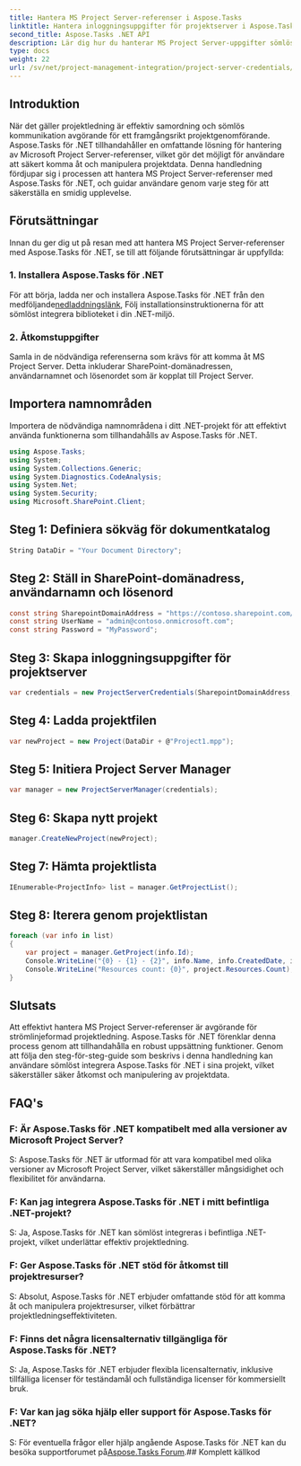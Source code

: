 ```yaml
---
title: Hantera MS Project Server-referenser i Aspose.Tasks
linktitle: Hantera inloggningsuppgifter för projektserver i Aspose.Tasks
second_title: Aspose.Tasks .NET API
description: Lär dig hur du hanterar MS Project Server-uppgifter sömlöst med Aspose.Tasks för .NET. Förbättra projektledningseffektiviteten.
type: docs
weight: 22
url: /sv/net/project-management-integration/project-server-credentials/
---
```

## Introduktion
När det gäller projektledning är effektiv samordning och sömlös kommunikation avgörande för ett framgångsrikt projektgenomförande. Aspose.Tasks för .NET tillhandahåller en omfattande lösning för hantering av Microsoft Project Server-referenser, vilket gör det möjligt för användare att säkert komma åt och manipulera projektdata. Denna handledning fördjupar sig i processen att hantera MS Project Server-referenser med Aspose.Tasks för .NET, och guidar användare genom varje steg för att säkerställa en smidig upplevelse.
## Förutsättningar
Innan du ger dig ut på resan med att hantera MS Project Server-referenser med Aspose.Tasks för .NET, se till att följande förutsättningar är uppfyllda:
### 1. Installera Aspose.Tasks för .NET
 För att börja, ladda ner och installera Aspose.Tasks för .NET från den medföljande[nedladdningslänk](https://releases.aspose.com/tasks/net/), Följ installationsinstruktionerna för att sömlöst integrera biblioteket i din .NET-miljö.
### 2. Åtkomstuppgifter
Samla in de nödvändiga referenserna som krävs för att komma åt MS Project Server. Detta inkluderar SharePoint-domänadressen, användarnamnet och lösenordet som är kopplat till Project Server.

## Importera namnområden
Importera de nödvändiga namnområdena i ditt .NET-projekt för att effektivt använda funktionerna som tillhandahålls av Aspose.Tasks för .NET.

```csharp
using Aspose.Tasks;
using System;
using System.Collections.Generic;
using System.Diagnostics.CodeAnalysis;
using System.Net;
using System.Security;
using Microsoft.SharePoint.Client;

```

## Steg 1: Definiera sökväg för dokumentkatalog
```csharp
String DataDir = "Your Document Directory";
```
## Steg 2: Ställ in SharePoint-domänadress, användarnamn och lösenord
```csharp
const string SharepointDomainAddress = "https://contoso.sharepoint.com/sites/pwa";
const string UserName = "admin@contoso.onmicrosoft.com";
const string Password = "MyPassword";
```
## Steg 3: Skapa inloggningsuppgifter för projektserver
```csharp
var credentials = new ProjectServerCredentials(SharepointDomainAddress, UserName, Password);
```
## Steg 4: Ladda projektfilen
```csharp
var newProject = new Project(DataDir + @"Project1.mpp");
```
## Steg 5: Initiera Project Server Manager
```csharp
var manager = new ProjectServerManager(credentials);
```
## Steg 6: Skapa nytt projekt
```csharp
manager.CreateNewProject(newProject);
```
## Steg 7: Hämta projektlista
```csharp
IEnumerable<ProjectInfo> list = manager.GetProjectList();
```
## Steg 8: Iterera genom projektlistan
```csharp
foreach (var info in list)
{
    var project = manager.GetProject(info.Id);
    Console.WriteLine("{0} - {1} - {2}", info.Name, info.CreatedDate, info.LastSavedDate);
    Console.WriteLine("Resources count: {0}", project.Resources.Count);
}
```

## Slutsats
Att effektivt hantera MS Project Server-referenser är avgörande för strömlinjeformad projektledning. Aspose.Tasks för .NET förenklar denna process genom att tillhandahålla en robust uppsättning funktioner. Genom att följa den steg-för-steg-guide som beskrivs i denna handledning kan användare sömlöst integrera Aspose.Tasks för .NET i sina projekt, vilket säkerställer säker åtkomst och manipulering av projektdata.
## FAQ's
### F: Är Aspose.Tasks för .NET kompatibelt med alla versioner av Microsoft Project Server?
S: Aspose.Tasks för .NET är utformad för att vara kompatibel med olika versioner av Microsoft Project Server, vilket säkerställer mångsidighet och flexibilitet för användarna.
### F: Kan jag integrera Aspose.Tasks för .NET i mitt befintliga .NET-projekt?
S: Ja, Aspose.Tasks för .NET kan sömlöst integreras i befintliga .NET-projekt, vilket underlättar effektiv projektledning.
### F: Ger Aspose.Tasks för .NET stöd för åtkomst till projektresurser?
S: Absolut, Aspose.Tasks för .NET erbjuder omfattande stöd för att komma åt och manipulera projektresurser, vilket förbättrar projektledningseffektiviteten.
### F: Finns det några licensalternativ tillgängliga för Aspose.Tasks för .NET?
S: Ja, Aspose.Tasks för .NET erbjuder flexibla licensalternativ, inklusive tillfälliga licenser för teständamål och fullständiga licenser för kommersiellt bruk.
### F: Var kan jag söka hjälp eller support för Aspose.Tasks för .NET?
 S: För eventuella frågor eller hjälp angående Aspose.Tasks för .NET kan du besöka supportforumet på[Aspose.Tasks Forum](https://forum.aspose.com/c/tasks/15).## Komplett källkod